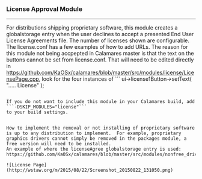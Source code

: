 ### License Approval Module
---------
For distributions shipping proprietary software, this module creates a globalstorage entry when the user declines to accept a presented End User License Agreements file.
The number of licenses shown are configurable.  The license.conf has a few examples of how to add URLs.
The reason for this module not being accpepted in Calamares master is that the text on the buttons cannot be set from license.conf.  That will need to be edited directly in https://github.com/KaOSx/calamares/blob/master/src/modules/license/LicensePage.cpp, look for the four instances of ```
ui->license1Button->setText( "..... License" );
``` and set the text according to your needs.

If you do not want to include this module in your Calamares build, add ```-DSKIP_MODULES="license"```
to your build settings.


How to implement the removal or not installing of proprietary software is up to any distribution to implement.  For example, proprietary graphics drivers cannot simply be removed in the packages module, a free version will need to be installed.
An example of where the licenseAgree globalstorage entry is used:
https://github.com/KaOSx/calamares/blob/master/src/modules/nonfree_drivers/main.py

![License Page](http://wstaw.org/m/2015/08/22/Screenshot_20150822_131050.png)
